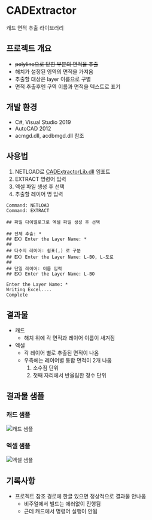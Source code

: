 # CADExtractor
캐드 면적 추출 라이브러리

## 프로젝트 개요
- ~~polyline으로 닫힌 부분의 면적을 추출~~
- 해치가 설정된 영역의 면적을 가져옴
- 추출할 대상은 layer 이름으로 구별
- 면적 추출후엔 구역 이름과 면적을 텍스트로 표기

## 개발 환경
- C#, Visual Studio 2019
- AutoCAD 2012
- acmgd.dll, acdbmgd.dll 참조

## 사용법
1. NETLOAD로 [CADExtractorLib.dll](https://github.com/lcw3176/CADExtractor/releases/download/v1.3.0/CADExtractorLib.dll) 임포트
2. EXTRACT 명령어 입력
3. 엑셀 파일 생성 후 선택
4. 추출할 레이어 명 입력
```
Command: NETLOAD
Command: EXTRACT

## 파일 다이얼로그로 엑셀 파일 생성 후 선택

## 전체 추출: *
## EX) Enter the Layer Name: *
##
## 다수의 레이어: 쉼표(,) 로 구분
## EX) Enter the Layer Name: L-BO, L-도로
##
## 단일 레이어: 이름 입력
## EX) Enter the Layer Name: L-BO

Enter the Layer Name: *
Writing Excel....
Complete
```
## 결과물
- 캐드
    - 해치 위에 각 면적과 레이어 이름이 새겨짐
- 엑셀
    - 각 레이어 별로 추출된 면적이 나옴
    - 우측에는 레이어별 통합 면적이 2개 나옴
        1. 소수점 단위
        2. 첫째 자리에서 반올림한 정수 단위
## 결과물 샘플
### 캐드 샘플
![캐드 샘플](https://user-images.githubusercontent.com/59993347/137585838-21609546-aa1f-4de6-8fad-f1fce5b15472.png)
### 엑셀 샘플
![엑셀 샘플](https://user-images.githubusercontent.com/59993347/137585839-470819dd-3d03-4d58-8f57-0c4ccc9ab3d8.png)

## 기록사항
- 프로젝트 참조 경로에 한글 있으면 정상적으로 결과물 안나옴
    - 비주얼에서 빌드는 에러없이 진행됨
    - 근데 캐드에서 명령어 실행이 안됨